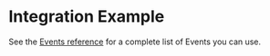 # Integration Example

See the [Events reference](/dev/events.md) for a complete list of Events you can use.